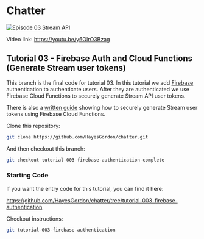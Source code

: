 # Chatter

[![Episode 03 Stream API](https://img.youtube.com/vi/y6OlrO3Bzag/0.jpg)](https://youtu.be/y6OlrO3Bzag)

Video link: https://youtu.be/y6OlrO3Bzag

## Tutorial 03 - Firebase Auth and Cloud Functions (Generate Stream user tokens)

This branch is the final code for tutorial 03. In this tutorial we add [Firebase](https://firebase.google.com/) authentication to authenticate users. After they are authenticated we use Firebase Cloud Functions to securely generate Stream API user tokens.

There is also a [written guide](https://getstream.io/chat/docs/sdk/flutter/guides/token_generation_with_firebase/) showing how to securely generate Stream user tokens using Firebase Cloud Functions.

Clone this repository:

```bash
git clone https://github.com/HayesGordon/chatter.git
```

And then checkout this branch:

```bash
git checkout tutorial-003-firebase-authentication-complete
```

### Starting Code

If you want the entry code for this tutorial, you can find it here:

https://github.com/HayesGordon/chatter/tree/tutorial-003-firebase-authentication

Checkout instructions:

```bash
git tutorial-003-firebase-authentication
```
